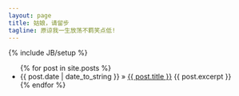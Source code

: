 ```yaml
---
layout: page
title: 姑娘，请留步
tagline: 原谅我一生放荡不羁笑点低!
---
```

{% include JB/setup %}

<ul class="posts">
  {% for post in site.posts %}
    <li><span>{{ post.date | date_to_string }}</span> &raquo; <a href="{{ BASE_PATH }}{{ post.url }}">{{ post.title }}</a>
     {{ post.excerpt }}
    </li>
  {% endfor %}
</ul>

